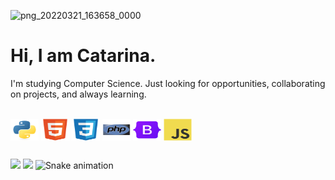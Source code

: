 ![png_20220321_163658_0000](https://user-images.githubusercontent.com/100879075/159350912-cf5ed045-4053-42e0-a25e-aea7be95eb00.png)

# Hi, I am Catarina.
I'm studying Computer Science. Just looking for opportunities, collaborating on projects, and always learning.

<div style="display: inline_block"><br>
  <img align="center" alt="cat-Python" height="35" width="45" src="https://raw.githubusercontent.com/devicons/devicon/master/icons/python/python-original.svg">
  <img align="center" alt="cat-HTML" height="35" width="45" src="https://raw.githubusercontent.com/devicons/devicon/master/icons/html5/html5-original.svg">
  <img align="center" alt="cat-CSS" height="35" width="45" src="https://raw.githubusercontent.com/devicons/devicon/master/icons/css3/css3-original.svg">
  <img align="center" alt="cat-PHP" height="35" width="45" src="https://raw.githubusercontent.com/devicons/devicon/master/icons/php/php-original.svg">
  <img align="center" alt="cat-BOOTSTRAP" height="35" width="45" src="https://raw.githubusercontent.com/devicons/devicon/master/icons/bootstrap/bootstrap-original.svg">
  <img align="center" alt="cat-JAVASCRIPT" height="35" width="45" src="https://raw.githubusercontent.com/devicons/devicon/master/icons/javascript/javascript-original.svg">



</div>
  
  ##
 

[<img src="https://img.shields.io/badge/linkedin-%230077B5.svg?&style=for-the-badge&logo=linkedin&logoColor=white" />](https://www.linkedin.com/in/catarina-lima16/) [<img src = "https://img.shields.io/badge/instagram-%23E4405F.svg?&style=for-the-badge&logo=instagram&logoColor=white">](https://www.instagram.com/catarinalimx/)
 ![Snake animation](https://github.com/victorgnoatto/victorgnoatto/blob/output/github-contribution-grid-snake.svg)
<!---
catarinazp/catarinazp is a ✨ special ✨ repository because its `README.md` (this file) appears on your GitHub profile.
You can click the Preview link to take a look at your changes.
--->
